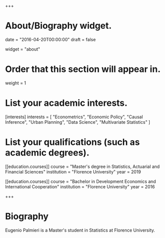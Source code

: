 +++
# About/Biography widget.

date = "2016-04-20T00:00:00"
draft = false

widget = "about"

# Order that this section will appear in.
weight = 1

# List your academic interests.
[interests]
  interests = [
    "Econometrics",
    "Economic Policy",
    "Causal Inference",
    "Urban Planning",
    "Data Science",
    "Multivariate Statistics"
  ]

# List your qualifications (such as academic degrees).
[[education.courses]]
  course = "Master's degree in Statistics, Actuarial and Financial Sciences"
  institution = "Florence University"
  year = 2019

[[education.courses]]
  course = "Bachelor in Development Economics and International Cooperation"
  institution = "Florence University"
  year = 2016
 
+++

# Biography

Eugenio Palmieri is a Master's student in Statistics at Florence University.
